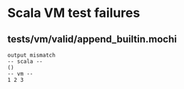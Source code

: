 # Scala VM test failures

## tests/vm/valid/append_builtin.mochi

```
output mismatch
-- scala --
()
-- vm --
1 2 3
```


